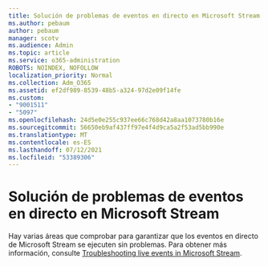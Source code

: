 ```yaml
---
title: Solución de problemas de eventos en directo en Microsoft Stream
ms.author: pebaum
author: pebaum
manager: scotv
ms.audience: Admin
ms.topic: article
ms.service: o365-administration
ROBOTS: NOINDEX, NOFOLLOW
localization_priority: Normal
ms.collection: Adm_O365
ms.assetid: ef2df989-8539-48b5-a324-97d2e09f14fe
ms.custom:
- "9001511"
- "5097"
ms.openlocfilehash: 24d5e0e255c937ee66c768d42a8aa1073780b16e
ms.sourcegitcommit: 56650eb9af437ff97e4f4d9ca5a2f53ad5bb990e
ms.translationtype: MT
ms.contentlocale: es-ES
ms.lasthandoff: 07/12/2021
ms.locfileid: "53389306"
---
```

# <a name="troubleshooting-live-events-in-microsoft-stream"></a>Solución de problemas de eventos en directo en Microsoft Stream

Hay varias áreas que comprobar para garantizar que los eventos en directo de Microsoft Stream se ejecuten sin problemas. Para obtener más información, consulte [Troubleshooting live events in Microsoft Stream](/stream/live-event-troubleshooting).
